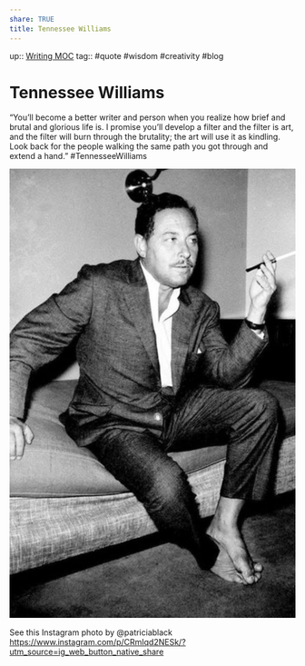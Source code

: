 ```yaml
---
share: TRUE
title: Tennessee Williams
---
```


up:: [Writing MOC](Writing%20MOC)
tag:: #quote #wisdom #creativity #blog 

# Tennessee Williams 
“You’ll become a better writer and person when you realize how brief and brutal and glorious life is. I promise you’ll develop a filter and the filter is art, and the filter will burn through the brutality; the art will use it as kindling. Look back for the people walking the same path you got through and extend a hand.” 
#TennesseeWilliams


![350](./assets/Screenshot%202022-10-28%20at%209.20.50%20AM.jpg)

See this Instagram photo by @patriciablack
https://www.instagram.com/p/CRmIqd2NESk/?utm_source=ig_web_button_native_share
